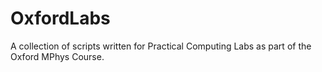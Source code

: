 # OxfordLabs
A collection of scripts written for Practical Computing Labs as part of the Oxford MPhys Course. 
